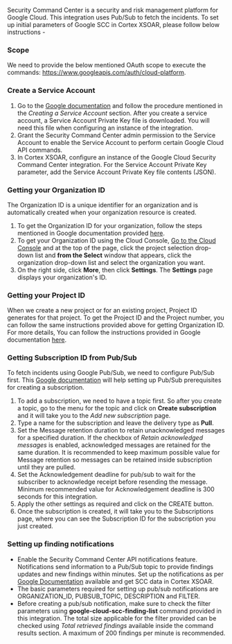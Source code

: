 Security Command Center is a security and risk management platform for Google Cloud. This integration uses Pub/Sub to fetch the incidents. To set up initial parameters of Google SCC in Cortex XSOAR, please follow below instructions -

### Scope
We need to provide the below mentioned OAuth scope to execute the commands: https://www.googleapis.com/auth/cloud-platform.
 
### Create a Service Account
1. Go to the [Google documentation](https://developers.google.com/identity/protocols/OAuth2ServiceAccount#creatinganaccount) and follow the procedure mentioned in the _Creating a Service Account_ section. After you create a service account, a Service Account Private Key file is downloaded. You will need this file when configuring an instance of the integration.
2. Grant the Security Command Center admin permission to the Service Account to enable the Service Account to perform certain Google Cloud API commands.
3. In Cortex XSOAR, configure an instance of the Google Cloud Security Command Center integration. For the Service Account Private Key parameter, add the Service Account Private Key file contents (JSON).

### Getting your Organization ID
The Organization ID is a unique identifier for an organization and is automatically created when your organization resource is created.
1. To get the Organization ID for your organization, follow the steps mentioned in Google documentation provided [here](https://cloud.google.com/resource-manager/docs/creating-managing-organization#retrieving_your_organization_id).
2. To get your Organization ID using the Cloud Console, [Go to the Cloud Console](https://console.cloud.google.com/) and at the top of the page, click the project selection drop-down list and __from the Select__ window that appears, click the organization drop-down list and select the organization you want.
3. On the right side, click __More__, then click __Settings__. The __Settings__ page displays your organization's ID.

### Getting your Project ID
When we create a new project or for an existing project, Project ID generates for that project. To get the Project ID and the Project number, you can follow the same instructions provided above for getting Organization ID. For more details, You can follow the instructions provided in Google documentation [here](https://cloud.google.com/resource-manager/docs/creating-managing-projects).

### Getting Subscription ID from Pub/Sub
To fetch incidents using Google Pub/Sub, we need to configure Pub/Sub first. This [Google documentation](https://cloud.google.com/pubsub/docs/quickstart-console) will help setting up Pub/Sub prerequisites for creating a subscription.
1. To add a subscription, we need to have a topic first. So after you create a topic, go to the menu for the topic and click on __Create subscription__ and it will take you to the _Add new subscription_ page.
2. Type a name for the subscription and leave the delivery type as __Pull__.
3. Set the Message retention duration to retain unacknowledged messages for a specified duration. If the checkbox of _Retain acknowledged messages_ is enabled, acknowledged messages are retained for the same duration. It is recommended to keep maximum possible value for Message retention so messages can be retained inside subscription until they are pulled.
4. Set the Acknowledgement deadline for pub/sub to wait for the subscriber to acknowledge receipt before resending the message. Minimum recommended value for Acknowledgement deadline is 300 seconds for this integration.
5. Apply the other settings as required and click on the CREATE button.
6. Once the subscription is created, it will take you to the Subscriptions page, where you can see the Subscription ID for the subscription you just created. 

### Setting up finding notifications
* Enable the Security Command Center API notifications feature. Notifications send information to a Pub/Sub topic to provide findings updates and new findings within minutes. Set up the notifications as per [Google Documentation](https://cloud.google.com/security-command-center/docs/how-to-notifications) available and get SCC data in Cortex XSOAR. 
* The basic parameters required for setting up pub/sub notifications are ORGANIZATION_ID, PUBSUB_TOPIC, DESCRIPTION and FILTER.
* Before creating a pub/sub notification, make sure to check the filter parameters using __google-cloud-scc-finding-list__ command provided in this integration. The total size applicable for the filter provided can be checked using _Total retrieved findings_ available inside the command results section. A maximum of 200 findings per minute is recommended.
